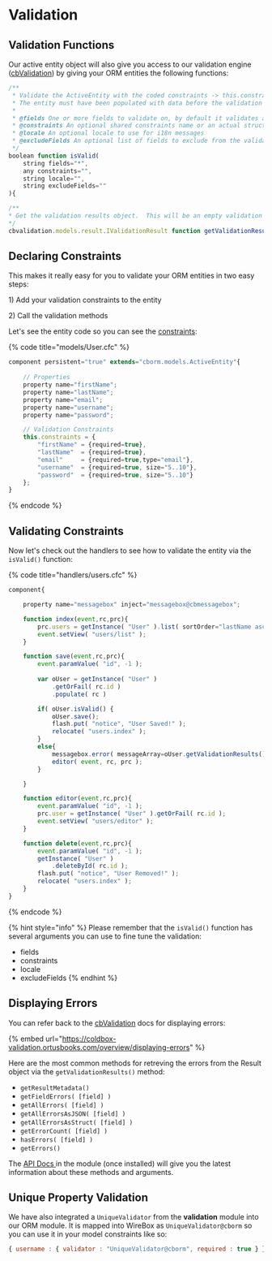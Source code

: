 # Validation

## Validation Functions

Our active entity object will also give you access to our validation engine ([cbValidation](https://coldbox-validation.ortusbooks.com)) by giving your ORM entities the following functions:

```javascript
/**
 * Validate the ActiveEntity with the coded constraints -> this.constraints, or passed in shared or implicit constraints
 * The entity must have been populated with data before the validation
 *
 * @fields One or more fields to validate on, by default it validates all fields in the constraints. This can be a simple list or an array.
 * @constraints An optional shared constraints name or an actual structure of constraints to validate on.
 * @locale An optional locale to use for i18n messages
 * @excludeFields An optional list of fields to exclude from the validation.
 */
boolean function isValid(
	string fields="*",
	any constraints="",
	string locale="",
	string excludeFields=""
){

/**
* Get the validation results object.  This will be an empty validation object if isValid() has not being called yet.
*/
cbvalidation.models.result.IValidationResult function getValidationResults(){
```

## Declaring Constraints

This makes it really easy for you to validate your ORM entities in two easy steps:

1\) Add your validation constraints to the entity

2\) Call the validation methods

Let's see the entity code so you can see the [constraints](https://coldbox-validation.ortusbooks.com/overview/coldbox-validation/declaring-constraints):

{% code title="models/User.cfc" %}
```javascript
component persistent="true" extends="cborm.models.ActiveEntity"{
    
    // Properties
    property name="firstName";
    property name="lastName";
    property name="email";
    property name="username";
    property name="password";

    // Validation Constraints
    this.constraints = {
        "firstName" = {required=true}, 
        "lastName"  = {required=true},
        "email"     = {required=true,type="email"},
        "username"  = {required=true, size="5..10"},
        "password"  = {required=true, size="5..10"}
    };
}
```
{% endcode %}

## Validating Constraints

Now let's check out the handlers to see how to validate the entity via the `isValid()` function:

{% code title="handlers/users.cfc" %}
```javascript
component{

    property name="messagebox" inject="messagebox@cbmessagebox";

    function index(event,rc,prc){
        prc.users = getInstance( "User" ).list( sortOrder="lastName asc" );
        event.setView( "users/list" );
    }

    function save(event,rc,prc){
        event.paramValue( "id", -1 );
        
        var oUser = getInstance( "User" )
            .getOrFail( rc.id )
            .populate( rc )

        if( oUser.isValid() {
            oUser.save();
            flash.put( "notice", "User Saved!" );
            relocate( "users.index" );
        }
        else{
            messagebox.error( messageArray=oUser.getValidationResults().getAllErrors() );
            editor( event, rc, prc );
        }

    }

    function editor(event,rc,prc){
        event.paramValue( "id", -1 );
        prc.user = getInstance( "User" ).getOrFail( rc.id );
        event.setView( "users/editor" );
    }

    function delete(event,rc,prc){
        event.paramValue( "id", -1 );
        getInstance( "User" )
            .deleteById( rc.id );
        flash.put( "notice", "User Removed!" );
        relocate( "users.index" );
    }
}
```
{% endcode %}

{% hint style="info" %}
Please remember that the `isValid()` function has several arguments you can use to fine tune the validation:

* fields
* constraints
* locale
* excludeFields
{% endhint %}

## Displaying Errors

You can refer back to the [cbValidation](https://coldbox-validation.ortusbooks.com/overview/displaying-errors) docs for displaying errors:

{% embed url="https://coldbox-validation.ortusbooks.com/overview/displaying-errors" %}

Here are the most common methods for retreving the errors from the Result object via the `getValidationResults()` method:

* `getResultMetadata()`
* `getFieldErrors( [field] )`
* `getAllErrors( [field] )`
* `getAllErrorsAsJSON( [field] )`
* `getAllErrorsAsStruct( [field] )`
* `getErrorCount( [field] )`
* `hasErrors( [field] )`
* `getErrors()`

The [API Docs ](https://apidocs.ortussolutions.com/#/coldbox-modules/cbvalidation/)in the module (once installed) will give you the latest information about these methods and arguments.

## Unique Property Validation

We have also integrated a `UniqueValidator` from the **validation** module into our ORM module. It is mapped into WireBox as `UniqueValidator@cborm` so you can use it in your model constraints like so:

```javascript
{ username : { validator : "UniqueValidator@cborm", required : true } }
```
